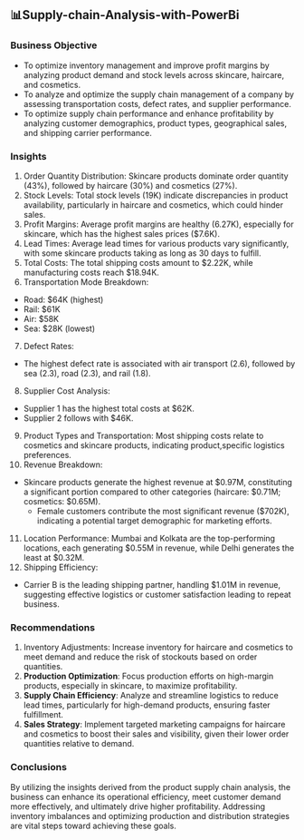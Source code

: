 ## 📊Supply-chain-Analysis-with-PowerBi

### Business Objective
- To optimize inventory management and improve profit margins by analyzing product demand and stock levels across skincare, haircare, and cosmetics.
- To analyze and optimize the supply chain management of a company by assessing transportation costs, defect rates, and supplier performance.
- To optimize supply chain performance and enhance profitability by analyzing customer demographics, product types, geographical sales, and shipping carrier performance.

### Insights
1. Order Quantity Distribution: Skincare products dominate order quantity (43%), followed by haircare (30%) and cosmetics (27%).
2. Stock Levels: Total stock levels (19K) indicate discrepancies in product availability, particularly in haircare and cosmetics, which could hinder sales.
3. Profit Margins: Average profit margins are healthy (6.27K), especially for skincare, which has the highest sales prices ($7.6K).
4. Lead Times: Average lead times for various products vary significantly, with some skincare products taking as long as 30 days to fulfill.
5. Total Costs: The total shipping costs amount to $2.22K, while manufacturing costs reach $18.94K.
6. Transportation Mode Breakdown:
- Road: $64K (highest)
- Rail: $61K
- Air: $58K
- Sea: $28K (lowest)
7. Defect Rates:
- The highest defect rate is associated with air transport (2.6), followed by sea (2.3), road (2.3), and rail (1.8).
8. Supplier Cost Analysis:
- Supplier 1 has the highest total costs at $62K.
- Supplier 2 follows with $46K.
9. Product Types and Transportation: Most shipping costs relate to cosmetics and skincare products, indicating product,specific logistics preferences.
10. Revenue Breakdown:
- Skincare products generate the highest revenue at $0.97M, constituting a significant portion compared to other categories (haircare: $0.71M; cosmetics: $0.65M).
  - Female customers contribute the most significant revenue ($702K), indicating a potential target demographic for marketing efforts.
11. Location Performance:
 Mumbai and Kolkata are the top-performing locations, each generating $0.55M in revenue, while Delhi generates the least at $0.32M.
12. Shipping Efficiency:
- Carrier B is the leading shipping partner, handling $1.01M in revenue, suggesting effective logistics or customer satisfaction leading to repeat business.
  

### Recommendations
1. Inventory Adjustments: Increase inventory for haircare and cosmetics to meet demand and reduce the risk of stockouts based on order quantities.
2. **Production Optimization**: Focus production efforts on high-margin products, especially in skincare, to maximize profitability.
3. **Supply Chain Efficiency**: Analyze and streamline logistics to reduce lead times, particularly for high-demand products, ensuring faster fulfillment.
4. **Sales Strategy**: Implement targeted marketing campaigns for haircare and cosmetics to boost their sales and visibility, given their lower order quantities relative to demand.

### Conclusions
By utilizing the insights derived from the product supply chain analysis, the business can enhance its operational efficiency, meet customer demand more effectively, and ultimately drive higher profitability. Addressing inventory imbalances and optimizing production and distribution strategies are vital steps toward achieving these goals.
